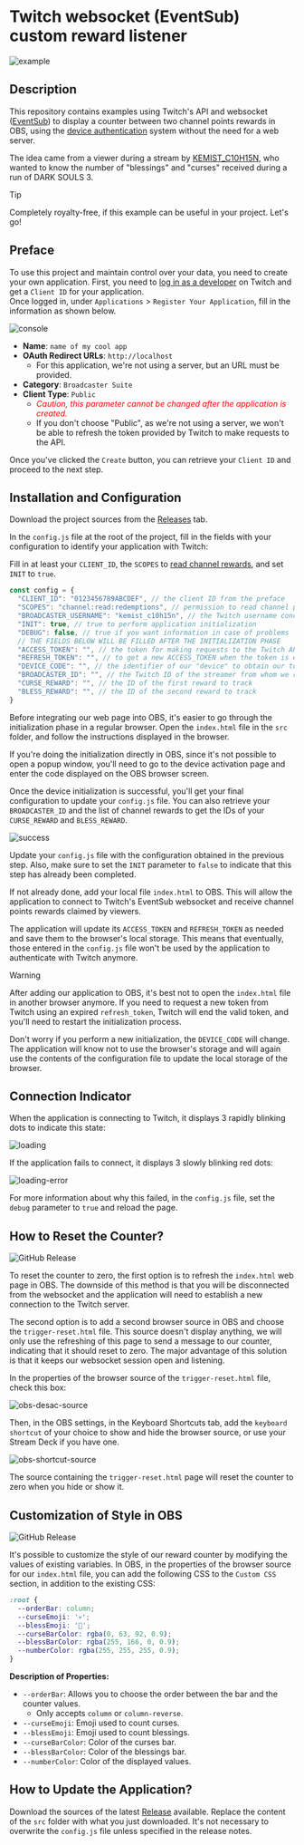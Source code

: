 # Twitch websocket (EventSub) custom reward listener

![example](media/compteur.gif)

## Description

This repository contains examples using Twitch's API and websocket ([EventSub](https://dev.twitch.tv/docs/eventsub/)) to
display a counter between two channel points rewards in OBS, using
the [device authentication](https://dev.twitch.tv/docs/authentication/getting-tokens-oauth/#device-code-grant-flow)
system without the need for a web server.

The idea came from a viewer during a stream by [KEMIST_C10H15N](https://www.twitch.tv/kemist_c10h15n), who wanted to
know the number of "blessings" and "curses" received during a run of DARK SOULS 3.

> [!TIP]
> Completely royalty-free, if this example can be useful in your project. Let's go!

## Preface

To use this project and maintain control over your data, you need to create your own application. First, you need
to [log in as a developer](https://dev.twitch.tv/docs/authentication/register-app/) on Twitch and get a `Client ID` for
your application.  
Once logged in, under `Applications` > `Register Your Application`, fill in the information as shown below.

![console](media/twitch-console.png)

- <b>Name</b>: `name of my cool app`
- <b>OAuth Redirect URLs</b>: `http://localhost`
    - For this application, we're not using a server, but an URL must be provided.
- <b>Category</b>: `Broadcaster Suite`
- <b>Client Type</b>: `Public`
    - <i style="color : red">Caution, this parameter cannot be changed after the application is created.</i>
    - If you don't choose "Public", as we're not using a server, we won't be able to refresh the token provided by
      Twitch to make requests to the API.

Once you've clicked the `Create` button, you can retrieve your `Client ID` and proceed to the next step.

## Installation and Configuration

Download the project sources from the [Releases](https://github.com/Nyrrell/twitch-eventsub-reward/releases/latest) tab.

In the `config.js` file at the root of the project, fill in the fields with your configuration to identify your
application with Twitch:

Fill in at least your `CLIENT_ID`, the `SCOPES`
to [read channel rewards](https://dev.twitch.tv/docs/eventsub/eventsub-subscription-types/#channelchannel_points_custom_reward_redemptionadd),
and set `INIT` to `true`.

```js
const config = {
  "CLIENT_ID": "0123456789ABCDEF", // the client ID from the preface
  "SCOPES": "channel:read:redemptions", // permission to read channel points
  "BROADCASTER_USERNAME": "kemist_c10h15n", // the Twitch username concerned
  "INIT": true, // true to perform application initialization
  "DEBUG": false, // true if you want information in case of problems
  // THE FIELDS BELOW WILL BE FILLED AFTER THE INITIALIZATION PHASE
  "ACCESS_TOKEN": "", // the token for making requests to the Twitch API
  "REFRESH_TOKEN": "", // to get a new ACCESS_TOKEN when the token is expired
  "DEVICE_CODE": "", // the identifier of our "device" to obtain our token
  "BROADCASTER_ID": "", // the Twitch ID of the streamer from whom we retrieve information
  "CURSE_REWARD": "", // the ID of the first reward to track
  "BLESS_REWARD": "", // the ID of the second reward to track
}
```

Before integrating our web page into OBS, it's easier to go through the initialization phase in a regular browser. Open
the `index.html` file in the `src` folder, and follow the instructions displayed in the browser.

If you're doing the initialization directly in OBS, since it's not possible to open a popup window, you'll need to go to
the device activation page and enter the code displayed on the OBS browser screen.

Once the device initialization is successful, you'll get your final configuration to update your `config.js` file. You
can also retrieve your `BROADCASTER_ID` and the list of channel rewards to get the IDs of your `CURSE_REWARD`
and `BLESS_REWARD`.

![success](media/init-success.png)

Update your `config.js` file with the configuration obtained in the previous step. Also, make sure to set the `INIT`
parameter to `false` to indicate that this step has already been completed.

If not already done, add your local file `index.html` to OBS. This will allow the application to connect to Twitch's
EventSub websocket and receive channel points rewards claimed by viewers.

The application will update its `ACCESS_TOKEN` and `REFRESH_TOKEN` as needed and save them to the browser's local
storage. This means that eventually, those entered in the `config.js` file won't be used by the application to
authenticate with Twitch anymore.

> [!WARNING]
> After adding our application to OBS, it's best not to open the `index.html` file in another browser anymore. If you
> need to request a new token from Twitch using an expired `refresh_token`, Twitch will end the valid token, and you'll
> need to restart the initialization process.

Don't worry if you perform a new initialization, the `DEVICE_CODE` will change. The application will know not to use the
browser's storage and will again use the contents of the configuration file to update the local storage of the browser.

## Connection Indicator

When the application is connecting to Twitch, it displays 3 rapidly blinking dots to indicate this state:

![loading](media/loading.gif)

If the application fails to connect, it displays 3 slowly blinking red dots:

![loading-error](media/loading-error.gif)

For more information about why this failed, in the `config.js` file, set the `debug` parameter to `true` and reload the
page.

## How to Reset the Counter?

![GitHub Release](https://img.shields.io/github/v/release/Nyrrell/twitch-eventsub-reward?filter=1.0.2&label=Minimum%20Release%20Version)

To reset the counter to zero, the first option is to refresh the `index.html` web page in OBS. The downside of this
method is that you will be disconnected from the websocket and the application will need to establish a new connection
to the Twitch server.

The second option is to add a second browser source in OBS and choose the `trigger-reset.html` file. This source doesn't
display anything, we will only use the refreshing of this page to send a message to our counter, indicating that it
should reset to zero.
The major advantage of this solution is that it keeps our websocket session open and listening.

In the properties of the browser source of the `trigger-reset.html` file, check this box:

![obs-desac-source](media/obs/desac-source.png)

Then, in the OBS settings, in the Keyboard Shortcuts tab, add the `keyboard shortcut` of your choice to show and hide
the browser source, or use your Stream Deck if you have one.

![obs-shortcut-source](media/obs/shortcut-source.png)

The source containing the `trigger-reset.html` page will reset the counter to zero when you hide or show it.

## Customization of Style in OBS

![GitHub Release](https://img.shields.io/github/v/release/Nyrrell/twitch-eventsub-reward?filter=1.0.3&label=Minimum%20Release%20Version)

It's possible to customize the style of our reward counter by modifying the values of existing variables. In OBS, in the
properties of the browser source for our `index.html` file, you can add the following CSS to the `Custom CSS` section,
in addition to the existing CSS:

```css
:root {
  --orderBar: column;
  --curseEmoji: '💀';
  --blessEmoji: '🙏';
  --curseBarColor: rgba(0, 63, 92, 0.9);
  --blessBarColor: rgba(255, 166, 0, 0.9);
  --numberColor: rgba(255, 255, 255, 0.9);
}
```

**Description of Properties:**

- `--orderBar`: Allows you to choose the order between the bar and the counter values.
    - Only accepts `column` or `column-reverse`.
- `--curseEmoji`: Emoji used to count curses.
- `--blessEmoji`: Emoji used to count blessings.
- `--curseBarColor`: Color of the curses bar.
- `--blessBarColor`: Color of the blessings bar.
- `--numberColor`: Color of the displayed values.

## How to Update the Application?

Download the sources of the latest [Release](https://github.com/Nyrrell/twitch-eventsub-reward/releases/latest)
available.
Replace the content of the `src` folder with what you just downloaded.
It's not necessary to overwrite the `config.js` file unless specified in the release notes.